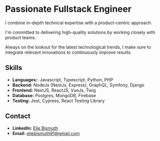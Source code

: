 # Passionate Fullstack Engineer

I combine in-depth technical expertise with a product-centric approach. 

I'm committed to delivering high-quality solutions by working closely with product teams.

Always on the lookout for the latest technological trends, I make sure to integrate relevant innovations to continuously improve results.

## Skills

- **Languages:**: Javascript, Typescript, Python, PHP
- **Backend:** NodeJs (NestJs, Express), GraphQL, Symfony, Django
- **Frontend:** NextJS, ReactJS, VueJs, Twig
- **Database:** Postgres, MongoDB, Firebase
- **Testing:** Jest, Cypress, React Testing Library

## Contact

- **LinkedIn:** [Elie Bismuth](https://www.linkedin.com/in/elie-bismuth/)
- **Email:** [eliebismuth91@gmail.com](mailto:eliebismuth91@gmail.com)
